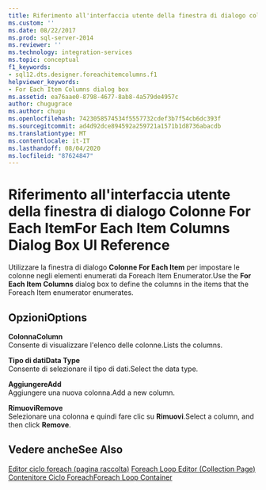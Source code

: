 ```yaml
---
title: Riferimento all'interfaccia utente della finestra di dialogo colonne per ogni elemento | Microsoft Docs
ms.custom: ''
ms.date: 08/22/2017
ms.prod: sql-server-2014
ms.reviewer: ''
ms.technology: integration-services
ms.topic: conceptual
f1_keywords:
- sql12.dts.designer.foreachitemcolumns.f1
helpviewer_keywords:
- For Each Item Columns dialog box
ms.assetid: ea76aae0-8798-4677-8ab8-4a579de4957c
author: chugugrace
ms.author: chugu
ms.openlocfilehash: 7423058574534f5557732cdef3b7f54cb6dc393f
ms.sourcegitcommit: ad4d92dce894592a259721a1571b1d8736abacdb
ms.translationtype: MT
ms.contentlocale: it-IT
ms.lasthandoff: 08/04/2020
ms.locfileid: "87624847"
---
```

# <a name="for-each-item-columns-dialog-box-ui-reference"></a><span data-ttu-id="0b3d9-102">Riferimento all'interfaccia utente della finestra di dialogo Colonne For Each Item</span><span class="sxs-lookup"><span data-stu-id="0b3d9-102">For Each Item Columns Dialog Box UI Reference</span></span>
  <span data-ttu-id="0b3d9-103">Utilizzare la finestra di dialogo **Colonne For Each Item** per impostare le colonne negli elementi enumerati da Foreach Item Enumerator.</span><span class="sxs-lookup"><span data-stu-id="0b3d9-103">Use the **For Each Item Columns** dialog box to define the columns in the items that the Foreach Item enumerator enumerates.</span></span>  
  
## <a name="options"></a><span data-ttu-id="0b3d9-104">Opzioni</span><span class="sxs-lookup"><span data-stu-id="0b3d9-104">Options</span></span>  
 <span data-ttu-id="0b3d9-105">**Colonna**</span><span class="sxs-lookup"><span data-stu-id="0b3d9-105">**Column**</span></span>  
 <span data-ttu-id="0b3d9-106">Consente di visualizzare l'elenco delle colonne.</span><span class="sxs-lookup"><span data-stu-id="0b3d9-106">Lists the columns.</span></span>  
  
 <span data-ttu-id="0b3d9-107">**Tipo di dati**</span><span class="sxs-lookup"><span data-stu-id="0b3d9-107">**Data Type**</span></span>  
 <span data-ttu-id="0b3d9-108">Consente di selezionare il tipo di dati.</span><span class="sxs-lookup"><span data-stu-id="0b3d9-108">Select the data type.</span></span>  
  
 <span data-ttu-id="0b3d9-109">**Aggiungere**</span><span class="sxs-lookup"><span data-stu-id="0b3d9-109">**Add**</span></span>  
 <span data-ttu-id="0b3d9-110">Aggiungere una nuova colonna.</span><span class="sxs-lookup"><span data-stu-id="0b3d9-110">Add a new column.</span></span>  
  
 <span data-ttu-id="0b3d9-111">**Rimuovi**</span><span class="sxs-lookup"><span data-stu-id="0b3d9-111">**Remove**</span></span>  
 <span data-ttu-id="0b3d9-112">Selezionare una colonna e quindi fare clic su **Rimuovi**.</span><span class="sxs-lookup"><span data-stu-id="0b3d9-112">Select a column, and then click **Remove**.</span></span>  
  
## <a name="see-also"></a><span data-ttu-id="0b3d9-113">Vedere anche</span><span class="sxs-lookup"><span data-stu-id="0b3d9-113">See Also</span></span>  
 <span data-ttu-id="0b3d9-114">[Editor ciclo foreach &#40;pagina raccolta&#41;](../../2014/integration-services/foreach-loop-editor-collection-page.md) </span><span class="sxs-lookup"><span data-stu-id="0b3d9-114">[Foreach Loop Editor &#40;Collection Page&#41;](../../2014/integration-services/foreach-loop-editor-collection-page.md) </span></span>  
 [<span data-ttu-id="0b3d9-115">Contenitore Ciclo Foreach</span><span class="sxs-lookup"><span data-stu-id="0b3d9-115">Foreach Loop Container</span></span>](control-flow/foreach-loop-container.md)  
  
  
